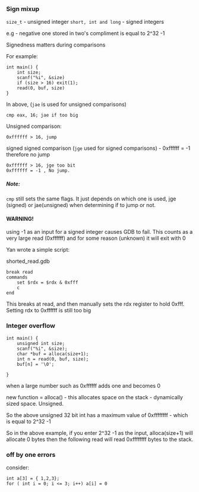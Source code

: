 
### Sign mixup

`size_t` - unsigned integer
`short, int and long` - signed integers

e.g - negative one stored in two's compliment is equal to 2^32 -1

Signedness matters during comparisons

For example:

```
int main() {
	int size;
	scanf("%i", &size)
	if (size > 16) exit(1);
	read(0, buf, size)
}
```

In above, (`jae` is used for unsigned comparisons)

```
cmp eax, 16; jae if too big
```

Unsigned comparison:
```
0xffffff > 16, jump
```

signed signed comparison (`jge` used for signed comparisons) - 0xffffff = -1 therefore no jump

```
0xffffff > 16, jge too bit
0xffffff = -1 , No jump.
```

##### Note:
`cmp` still sets the same flags. It just depends on which one is used, jge (signed) or jae(unsigned) when determining if to jump or not.

#### WARNING!
using -1 as an input for a signed integer causes GDB to fail. This counts as a very large read (0xffffff) and for some reason (unknown) it will exit with 0

Yan wrote a simple script:

shorted_read.gdb
```
break read
commands
	set $rdx = $rdx & 0xfff
	c
end
```

This breaks at read, and then manually sets the rdx register to hold 0xfff. Setting rdx to 0xffffff is still too big




### Integer overflow

```
int main() {
	unsigned int size;
	scanf("%i", &size);
	char *buf = alloca(size+1);
	int n = read(0, buf, size);
	buf[n] = '\0';
	
}
```

when a large number such as 0xffffff adds one and becomes 0

new function = alloca() - this allocates space on the stack - dynamically sized space. Unsigned. 

So the above unsigned 32 bit int has a maximum value of 0xffffffff - which is equal to 2^32 -1

So in the above example, if you enter 2^32 -1 as the input, alloca(size+1) will allocate 0 bytes then the following read will read 0xffffffff bytes to the stack.


### off by one errors

consider:

```
int a[3] = { 1,2,3};
for ( int i = 0; i <= 3; i++) a[i] = 0
```